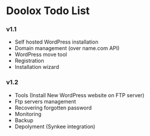 Doolox Todo List
================

### v1.1 ###

* Self hosted WordPress installation
* Domain management (over name.com API)
* WordPress move tool
* Registration
* Installation wizard

### v1.2 ###

* Tools (Install New WordPress website on FTP server)
* Ftp servers management
* Recovering forgotten password
* Monitoring
* Backup
* Depolyment (Synkee integration)